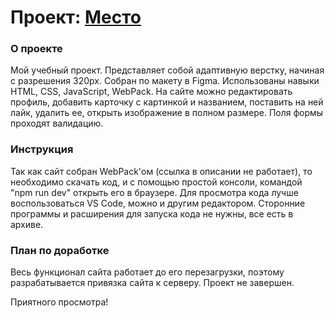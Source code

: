 
# Проект: [Место](https://scanlin-prog.github.io/mesto/index.html "Сайт от Ротаря")

### О проекте

   Мой учебный проект. Представляет собой адаптивную верстку, начиная с разрешения 320px.
   Собран по макету в Figma. Использованы навыки HTML, CSS, JavaScript, WebPack.
   На сайте можно редактировать профиль, добавить карточку с картинкой и названием, поставить на ней лайк, удалить ее, открыть изображение в полном размере. Поля формы проходят валидацию.


### Инструкция

   Так как сайт собран WebPack'ом (ссылка в описании не работает), то необходимо скачать код, и с помощью простой консоли, командой "npm run dev" открыть его в браузере.
   Для просмотра кода лучше воспользоваться VS Code, можно и другим редактором.
   Сторонние программы и расширения для запуска кода не нужны, все есть в архиве.

### План по доработке

   Весь функционал сайта работает до его перезагрузки, поэтому разрабатывается привязка сайта к серверу. 
   Проект не завершен.
    
   
Приятного просмотра!